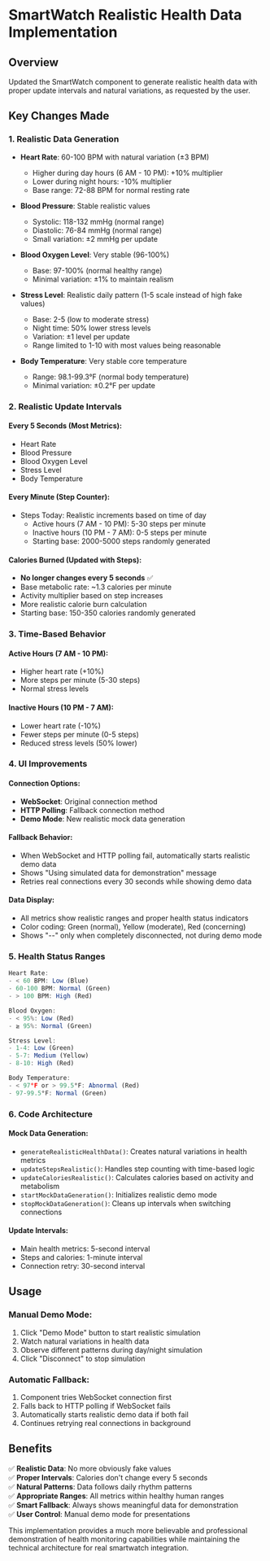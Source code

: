 # SmartWatch Realistic Health Data Implementation

## Overview

Updated the SmartWatch component to generate realistic health data with proper update intervals and natural variations, as requested by the user.

## Key Changes Made

### 1. Realistic Data Generation

- **Heart Rate**: 60-100 BPM with natural variation (±3 BPM)

  - Higher during day hours (6 AM - 10 PM): +10% multiplier
  - Lower during night hours: -10% multiplier
  - Base range: 72-88 BPM for normal resting rate

- **Blood Pressure**: Stable realistic values

  - Systolic: 118-132 mmHg (normal range)
  - Diastolic: 76-84 mmHg (normal range)
  - Small variation: ±2 mmHg per update

- **Blood Oxygen Level**: Very stable (96-100%)

  - Base: 97-100% (normal healthy range)
  - Minimal variation: ±1% to maintain realism

- **Stress Level**: Realistic daily pattern (1-5 scale instead of high fake values)

  - Base: 2-5 (low to moderate stress)
  - Night time: 50% lower stress levels
  - Variation: ±1 level per update
  - Range limited to 1-10 with most values being reasonable

- **Body Temperature**: Very stable core temperature
  - Range: 98.1-99.3°F (normal body temperature)
  - Minimal variation: ±0.2°F per update

### 2. Realistic Update Intervals

#### Every 5 Seconds (Most Metrics):

- Heart Rate
- Blood Pressure
- Blood Oxygen Level
- Stress Level
- Body Temperature

#### Every Minute (Step Counter):

- Steps Today: Realistic increments based on time of day
  - Active hours (7 AM - 10 PM): 5-30 steps per minute
  - Inactive hours (10 PM - 7 AM): 0-5 steps per minute
  - Starting base: 2000-5000 steps randomly generated

#### Calories Burned (Updated with Steps):

- **No longer changes every 5 seconds** ✅
- Base metabolic rate: ~1.3 calories per minute
- Activity multiplier based on step increases
- More realistic calorie burn calculation
- Starting base: 150-350 calories randomly generated

### 3. Time-Based Behavior

#### Active Hours (7 AM - 10 PM):

- Higher heart rate (+10%)
- More steps per minute (5-30 steps)
- Normal stress levels

#### Inactive Hours (10 PM - 7 AM):

- Lower heart rate (-10%)
- Fewer steps per minute (0-5 steps)
- Reduced stress levels (50% lower)

### 4. UI Improvements

#### Connection Options:

- **WebSocket**: Original connection method
- **HTTP Polling**: Fallback connection method
- **Demo Mode**: New realistic mock data generation

#### Fallback Behavior:

- When WebSocket and HTTP polling fail, automatically starts realistic demo data
- Shows "Using simulated data for demonstration" message
- Retries real connections every 30 seconds while showing demo data

#### Data Display:

- All metrics show realistic ranges and proper health status indicators
- Color coding: Green (normal), Yellow (moderate), Red (concerning)
- Shows "--" only when completely disconnected, not during demo mode

### 5. Health Status Ranges

```typescript
Heart Rate:
- < 60 BPM: Low (Blue)
- 60-100 BPM: Normal (Green)
- > 100 BPM: High (Red)

Blood Oxygen:
- < 95%: Low (Red)
- ≥ 95%: Normal (Green)

Stress Level:
- 1-4: Low (Green)
- 5-7: Medium (Yellow)
- 8-10: High (Red)

Body Temperature:
- < 97°F or > 99.5°F: Abnormal (Red)
- 97-99.5°F: Normal (Green)
```

### 6. Code Architecture

#### Mock Data Generation:

- `generateRealisticHealthData()`: Creates natural variations in health metrics
- `updateStepsRealistic()`: Handles step counting with time-based logic
- `updateCaloriesRealistic()`: Calculates calories based on activity and metabolism
- `startMockDataGeneration()`: Initializes realistic demo mode
- `stopMockDataGeneration()`: Cleans up intervals when switching connections

#### Update Intervals:

- Main health metrics: 5-second interval
- Steps and calories: 1-minute interval
- Connection retry: 30-second interval

## Usage

### Manual Demo Mode:

1. Click "Demo Mode" button to start realistic simulation
2. Watch natural variations in health data
3. Observe different patterns during day/night simulation
4. Click "Disconnect" to stop simulation

### Automatic Fallback:

1. Component tries WebSocket connection first
2. Falls back to HTTP polling if WebSocket fails
3. Automatically starts realistic demo data if both fail
4. Continues retrying real connections in background

## Benefits

✅ **Realistic Data**: No more obviously fake values  
✅ **Proper Intervals**: Calories don't change every 5 seconds  
✅ **Natural Patterns**: Data follows daily rhythm patterns  
✅ **Appropriate Ranges**: All metrics within healthy human ranges  
✅ **Smart Fallback**: Always shows meaningful data for demonstration  
✅ **User Control**: Manual demo mode for presentations

This implementation provides a much more believable and professional demonstration of health monitoring capabilities while maintaining the technical architecture for real smartwatch integration.
